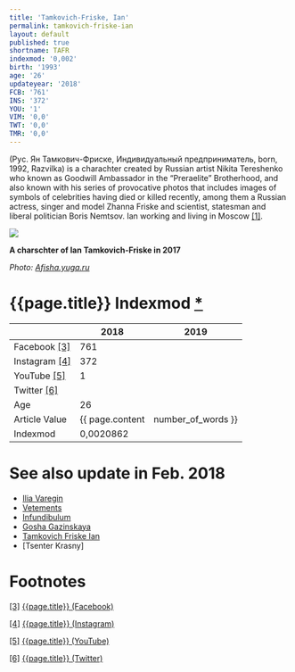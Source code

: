 ```yaml
---
title: 'Tamkovich-Friske, Ian'
permalink: tamkovich-friske-ian
layout: default
published: true
shortname: TAFR
indexmod: '0,002'
birth: '1993'
age: '26'
updateyear: '2018'
FCB: '761'
INS: '372'
YOU: '1'
VIM: '0,0'
TWT: '0,0'
TMR: '0,0'
---
```


(Руc. Ян Тамкович-Фриске, Индивидуальный предприниматель, born, 1992, Razvilka) is a charachter created by Russian artist Nikita Tereshenko who known as Goodwill Ambassador in the “Preraelite” Brotherhood, and also known with his series of provocative photos that includes images of symbols of celebrities having died or killed recently, among them a Russian actress, singer and model Zhanna Friske and scientist, statesman and liberal politician Boris Nemtsov. Ian working and living in Moscow <span id="a1">[\[1\]](#f1)</span>.

![](https://afisha.yuga.ru/media/70/75/54104_265863237125920_91199234953418488__qem95at.jpg)

**A charschter of Ian Tamkovich-Friske in 2017**


*Photo: [Afisha.yuga.ru](Afisha.yuga.ru)*

# {{page.title}} Indexmod [*](indexmod)

||2018|2019|
|-|-|-|
|Facebook <span id="a3">[\[3\]](#f3)</span>|761||
|Instagram <span id="a4">[\[4\]](#f4)</span>|372||
|YouTube <span id="a5">[\[5\]](#f5)</span>|1||
|Twitter <span id="a6">[\[6\]](#f6)</span>|||
|Age|26||
|Article Value|{{ page.content | number_of_words }}||
|Indexmod|0,0020862||


# See also update in Feb. 2018

+ [Ilia Varegin](varegin-ilia)
+ [Vetements](vetements)
+ [Infundibulum](infundibulum)
+ [Gosha Gazinskaya](gosha-gazinskaya)
+ [Tamkovich Friske Ian](tamkovich-friske-ian)
+ [Tsenter Krasny]

# Footnotes

[[3]](#a3) <span id="f3"></span> [{{page.title}} (Facebook)](https://www.facebook.com/my.darkest.light.will.shine/about?lst=100008481991414%3A100011067371119%3A1525444985)

[[4]](#a4) <span id="f4"></span> [{{page.title}} (Instagram)](https://www.instagram.com/my.darkest.light.will.shine/)

[[5]](#a5) <span id="f5"></span> [{{page.title}} (YouTube)](index)

[[6]](#a6) <span id="f6"></span> [{{page.title}} (Twitter)](index)
